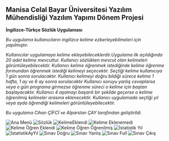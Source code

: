 ## Manisa Celal Bayar Üniversitesi Yazılım Mühendisliği Yazılım Yapımı Dönem Projesi 


**İngilizce-Türkçe Sözlük Uygulaması**




*Bu uygulama kullanıcıların ingilizce kelime ezberleyebilmeleri için yapılmıştır.*

*Kullanıcılar uygulamaya kelime ekleyebileceklerdir.Uygulama ilk açıldığında 20 adet kelime mevcuttur.*
*Kullanıcı sözlükten mevcut olan kelimeleri görüntüleyebilecektir.*
*Kullanıcı kelime öğrenmek istediğinde kelime öğrenme formundan öğrenmek istediği kelimeyi seçecektir.*
*Seçtiği kelime kullanıcıya 1 gün sonra sorulacaktır.*
*Kullanıcı kelimeyi doğru bildiği sürece kelime 1 hafta, 1 ay ve 6 ay sonra sorulacaktır*
*Kullanıcı soruyu yanlış cevaplarsa veya o gün programa girmezse öğrenme süreci o kelime için baştan başlayacaktır.*
*Kullanıcı 4 aşamayı başarılı bir şekilde geçerse o kelime öğrenilmiş kelimeler arasına eklenecektir.*
*Kullanıcı uygulamada seçtiği yıl veya ayda öğrendiği kelimeleri görüntüleyebilecektir.*

*Bu uygulama Cihan ÇİFCİ ve Alparslan ÇAY tarafından geliştirildi.*


![Ana Menü](https://user-images.githubusercontent.com/50801231/57987080-8610d580-7a85-11e9-98bd-546563fdcdc6.PNG)
![Sözlük](https://user-images.githubusercontent.com/50801231/57987219-1ac80300-7a87-11e9-8b96-d8e19a5de708.PNG)
![KelimeEklendi](https://user-images.githubusercontent.com/50801231/57987199-f409cc80-7a86-11e9-9b79-9d6ce6d5acfb.PNG)
![Kelime Eklenemedi](https://user-images.githubusercontent.com/50801231/57987187-cc1a6900-7a86-11e9-8160-cb18e2a06bd9.PNG)
![Kelime Öğren Eklendi](https://user-images.githubusercontent.com/50801231/57987190-d50b3a80-7a86-11e9-8d03-15e992e3f0e2.PNG)
![Kelime Öğren Öğrenilmiş](https://user-images.githubusercontent.com/50801231/57987196-e81e0a80-7a86-11e9-8f3f-7d22dc76b561.PNG)
![İstatistik Yıl](https://user-images.githubusercontent.com/50801231/57987181-bad15c80-7a86-11e9-8f0a-095f903b657f.PNG)
![İstatistikAyYıl](https://user-images.githubusercontent.com/50801231/57987184-c45ac480-7a86-11e9-9832-69bc8d79adba.PNG)
![Sınav Doğru](https://user-images.githubusercontent.com/50801231/57987209-0552d900-7a87-11e9-96f0-5768ab6c6079.PNG)
![Sınav Yanlış](https://user-images.githubusercontent.com/50801231/57987217-14398b80-7a87-11e9-99bf-08648e7c76a7.PNG)
![Sınav Full](https://user-images.githubusercontent.com/50801231/57987212-0d127d80-7a87-11e9-88c4-ec9bc3f9d346.PNG)
![Sınav Çıkış](https://user-images.githubusercontent.com/50801231/57987203-fc620780-7a86-11e9-9127-9c8a57fe7383.PNG)
